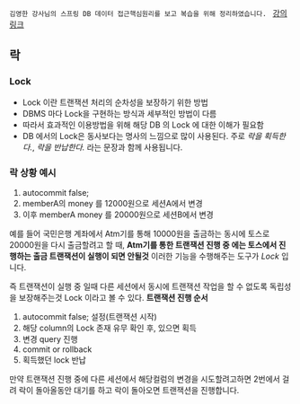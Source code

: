 ``
김영한 강사님의 스프링 DB 데이터 접근핵심원리를 보고 복습을 위해 정리하였습니다. 
``
[강의링크](https://www.inflearn.com/course/%EC%8A%A4%ED%94%84%EB%A7%81-db-1)


## 락
### Lock 
- Lock 이란 트랜잭션 처리의 순차성을 보장하기 위한 방법
- DBMS 마다 Lock을 구현하는 방식과 세부적인 방법이 다름
- 따라서 효과적인 이용방법을 위해 해당 DB 의 Lock 에 대한 이해가 필요함
- DB 에서의 Lock은 동사보다는 명사의 느낌으로 많이 사용된다. 주로 *락을 획득한다.*, *락을 반납한다.* 라는 문장과 함께 사용됩니다.
### 락 상황 예시
1. autocommit false;
2. memberA의 money 를 12000원으로 세션A에서 변경
3. 이후 memberA money 를 20000원으로 세션B에서 변경

예를 들어 국민은행 계좌에서 Atm기를 통해 10000원을 출금하는 동시에 토스로 20000원을 다시 출금할려고 할 때,
**Atm기를 통한 트랜잭션 진행 중 에는 토스에서 진행하는 출금 트랜잭션이 실행이 되면 안될것** 
이러한 기능을 수행해주는 도구가 *Lock* 입니다.

즉 트랜잭션이 실행 중 일때 다른 세션에서  동시에 트랜잭션 작업을 할 수 없도록 독립성을 보장해주는것 Lock 이라고 볼 수 있다.
**트랜잭션 진행 순서**
1. autocommit false; 설정(트랜잭션 시작)
2. 해당 column의 Lock 존재 유무 확인 후, 있으면 획득
3. 변경 query 진행
4. commit or rollback
5. 획득했던 lock 반납

만약 트랜잭션 진행 중에 다른 세션에서 해당컬럼의 변경을 시도할려고하면 2번에서 걸려 락이 돌아올동안 대기를 하고 락이 돌아오면 트랜잭션을 진행합니다.
